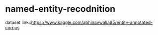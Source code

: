 # named-entity-recodnition
dataset link::https://www.kaggle.com/abhinavwalia95/entity-annotated-corpus
